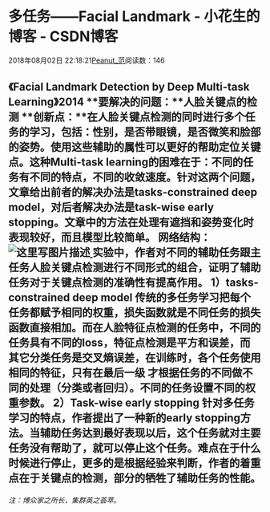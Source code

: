 
# 多任务——Facial Landmark - 小花生的博客 - CSDN博客


2018年08月02日 22:18:21[Peanut_范](https://me.csdn.net/u013841196)阅读数：146


《Facial Landmark Detection by Deep Multi-task Learning》2014
**要解决的问题：**人脸关键点的检测
**创新点：**在人脸关键点检测的同时进行多个任务的学习，包括：性别，是否带眼镜，是否微笑和脸部的姿势。使用这些辅助的属性可以更好的帮助定位关键点。这种Multi-task learning的困难在于：**不同的任务有不同的特点**，**不同的收敛速度**。针对这两个问题，文章给出前者的解决办法是tasks-constrained deep model，对后者解决办法是task-wise early stopping。文章中的方法在处理有遮挡和姿势变化时表现较好，而且模型比较简单。
**网络结构：**
![这里写图片描述](https://img-blog.csdn.net/20180802221556856?watermark/2/text/aHR0cHM6Ly9ibG9nLmNzZG4ubmV0L3UwMTM4NDExOTY=/font/5a6L5L2T/fontsize/400/fill/I0JBQkFCMA==/dissolve/70)[ ](https://img-blog.csdn.net/20180802221556856?watermark/2/text/aHR0cHM6Ly9ibG9nLmNzZG4ubmV0L3UwMTM4NDExOTY=/font/5a6L5L2T/fontsize/400/fill/I0JBQkFCMA==/dissolve/70)
实验中，作者对不同的辅助任务跟主任务人脸关键点检测进行不同形式的组合，证明了辅助任务对于关键点检测的准确性有提高作用。
[
](https://img-blog.csdn.net/20180802221556856?watermark/2/text/aHR0cHM6Ly9ibG9nLmNzZG4ubmV0L3UwMTM4NDExOTY=/font/5a6L5L2T/fontsize/400/fill/I0JBQkFCMA==/dissolve/70)**1）tasks-constrained deep model**
传统的多任务学习把每个任务都赋予相同的权重，损失函数就是不同任务的损失函数直接相加。而在人脸特征点检测的任务中，不同的任务具有不同的loss，特征点检测是平方和误差，而其它分类任务是交叉熵误差，在训练时，各个任务使用相同的特征，只有在最后一级
才根据任务的不同做不同的处理（分类或者回归）。不同的任务设置不同的权重参数。
**2）Task-wise early stopping**
针对多任务学习的特点，作者提出了一种新的early stopping方法。当辅助任务达到最好表现以后，这个任务就对主要任务没有帮助了，就可以停止这个任务。难点在于什么时候进行停止，更多的是根据经验来判断，作者的着重点在于关键点的检测，部分的牺牲了辅助任务的性能。
---

###### 注：博众家之所长，集群英之荟萃。

